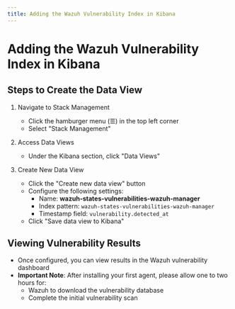 ```yaml
---
title: Adding the Wazuh Vulnerability Index in Kibana
---
```

# Adding the Wazuh Vulnerability Index in Kibana

## Steps to Create the Data View

1. Navigate to Stack Management
   - Click the hamburger menu (☰) in the top left corner
   - Select "Stack Management"

2. Access Data Views
   - Under the Kibana section, click "Data Views"

3. Create New Data View
   - Click the "Create new data view" button
   - Configure the following settings:
     - Name: **wazuh-states-vulnerabilities-wazuh-manager**
     - Index pattern: `wazuh-states-vulnerabilities-wazuh-manager`
     - Timestamp field: `vulnerability.detected_at`
   - Click "Save data view to Kibana"

## Viewing Vulnerability Results

- Once configured, you can view results in the Wazuh vulnerability dashboard
- **Important Note**: After installing your first agent, please allow one to two hours for:
  - Wazuh to download the vulnerability database
  - Complete the initial vulnerability scan